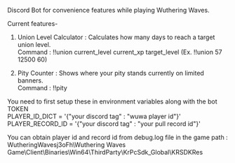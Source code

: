 Discord Bot for convenience features while playing Wuthering Waves.

Current features- <br />
1. Union Level Calculator : Calculates how many days to reach a target union level. <br />
    Command : !!union current_level current_xp target_level (Ex. !!union 57 12500 60)<br />

2. Pity Counter : Shows where your pity stands currently on limited banners.<br />
    Command : !!pity<br />

You need to first setup these in environment variables along with the bot TOKEN<br />
PLAYER_ID_DICT = '{"your discord tag" : "wuwa player id"}'<br />
PLAYER_RECORD_ID = '{"your discord tag" : "your pull record id"}'<br />

You can obtain player id and record id from debug.log file in the game path : WutheringWavesj3oFh\Wuthering Waves Game\Client\Binaries\Win64\ThirdParty\KrPcSdk_Global\KRSDKRes
